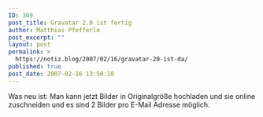 ```yaml
---
ID: 309
post_title: Gravatar 2.0 ist fertig
author: Matthias Pfefferle
post_excerpt: ""
layout: post
permalink: >
  https://notiz.blog/2007/02/16/gravatar-20-ist-da/
published: true
post_date: 2007-02-16 13:50:10
---
```

<!-- wp:paragraph -->
<p>Was neu ist: Man kann jetzt Bilder in Originalgröße hochladen und sie online zuschneiden und es sind 2 Bilder pro E-Mail Adresse möglich.</p>
<!-- /wp:paragraph -->